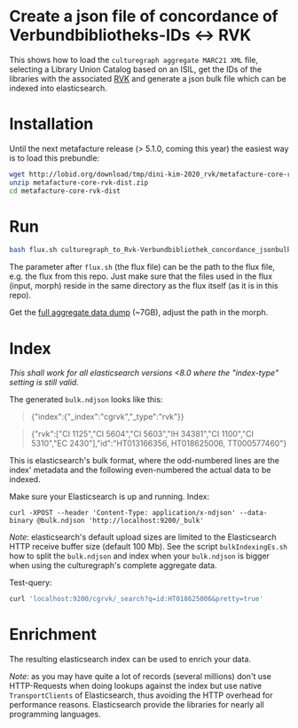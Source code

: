 Create a json file of concordance of Verbundbibliotheks-IDs <-> RVK
====================
This shows how to load the `culturegraph aggregate MARC21 XML` file,
selecting a Library Union Catalog based on an ISIL, get the IDs of the
libraries with the associated [RVK](https://de.wikipedia.org/wiki/Regensburger_Verbundklassifikation) and generate a json bulk file which can be indexed into elasticsearch.

# Installation
Until the next metafacture release (> 5.1.0, coming this year) the easiest way is to
load this prebundle:
```bash
wget http://lobid.org/download/tmp/dini-kim-2020_rvk/metafacture-core-rvk-dist.zip
unzip metafacture-core-rvk-dist.zip
cd metafacture-core-rvk-dist
```
# Run
```bash
bash flux.sh culturegraph_to_Rvk-Verbundbibliothek_concordance_jsonbulk.flux
```
The parameter after `flux.sh` (the flux file) can be the path to the flux file, e.g. the
flux from this repo. Just make sure that the files used in the flux (input, morph)
reside in the same directory as the flux itself (as it is in this repo).

Get the [full aggregate data dump](https://culturegraph:guhusu@data.dnb.de/aggregate_auslieferung_20191212.marcxml.gz) (~7GB), adjust the path in the morph.

# Index
_This shall work for all elasticsearch versions <8.0 where the "index-type" setting is still valid._

The generated `bulk.ndjson` looks like this:

> {"index":{"_index":"cgrvk","_type":"rvk"}}

> {"rvk":["CI 1125","CI 5604","CI 5603","IH 34381","CI 1100","CI 5310","EC 2430"],"id":"HT013166356, HT018625006, TT000577460"}

This is elasticsearch's bulk format, where the odd-numbered lines are the index'
metadata and the following even-numbered the actual data to be indexed.

Make sure your Elasticsearch is up and running. Index:
```
curl -XPOST --header 'Content-Type: application/x-ndjson' --data-binary @bulk.ndjson 'http://localhost:9200/_bulk'
```
*Note*: elasticsearch's default upload sizes are limited to the Elasticsearch HTTP receive buffer size (default 100 Mb). See the script `bulkIndexingEs.sh` how to split
the `bulk.ndjson` and index when your `bulk.ndjson` is bigger when using the
culturegraph's complete aggregate data.

Test-query:
```bash
curl 'localhost:9200/cgrvk/_search?q=id:HT018625006&pretty=true'
```

# Enrichment
The resulting elasticsearch index can be used to enrich your data.

*Note*: as you may have quite a lot of records (several millions) don't use
HTTP-Requests when doing lookups against the index but use native `TransportClients`
of Elasticsearch, thus avoiding the HTTP overhead for performance reasons. Elasticsearch 
provide the libraries for nearly all programming languages.

